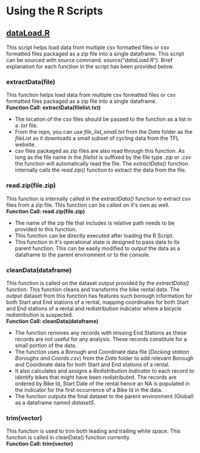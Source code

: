 # Using the R Scripts
## [dataLoad.R](https://github.com/rkadam21/Bike-Hire-Case-Study/blob/master/R%20Scripts/dataLoad.R)
This script helps load data from multiple csv formatted files or csv formatted files packaged as a zip file into a single dataframe. This script can be sourced with source command. _source("dataLoad.R")_. Brief explanation for each function in the script has been provided below.
### extractData(file)
This function helps load data from multiple csv formatted files or csv formatted files packaged as a zip file into a single dataframe.  
 **Function Call: extractData(filelist.txt)**
* The location of the csv files should be passed to the function as a list in a _.txt_ file.
* From the repo, you can use *file_list_small.txt* from the _Data_ folder as the _fileList_ as it downloads a small subset of cycling data from the TFL website.
* csv files packaged as zip files are also read through this function. As long as the file name in the _filelist_ is suffixed by the file type _.zip_ or _.csv_ the function will automatically read the file. The _extractData()_ function internally calls the _read.zip()_ function to extract the data from the file.  

### read.zip(file.zip)
This function is internally called in the _extractData()_ function to extract csv files from a zip file. This function can be called on it's own as well.  
**Function Call: read.zip(file.zip)**
  * The name of the zip file that includes is relative path needs to be provided to this function.
  * This function can be directly executed after loading the R Script.  
  * This function in it's operational state is designed to pass data to its parent function. This can be easily modified to output the data as a dataframe to the parent environment or to the console.

### cleanData(dataframe)
This function is called on the dataset output provided by the _extractData()_ function. This function cleans and transforms the bike rental data. The output dataset from this function has features such borough information for both Start and End stations of a rental, mapping coordinates for both Start and End stations of a rental and redistribution indicator where a bicycle redistribution is suspected.   
**Function Call: cleanData(dataframe)**
* The function removes any records with missing End Stations as these records are not useful for any analysis. These records constitute for a small portion of the data.
* The function uses a Borough and Coordinate data file (_Docking station Boroughs and Coords.csv_) from the _Data_ folder to add relevant Borough and Coordinate data for both Start and End stations of a rental.
* It also calculates and assigns a _Redistribution Indicator_ to each record to identify bikes that might have been redistributed. The records are ordered by Bike Id, Start Date of the rental hence an NA is populated in the indicator for the first occurrence of a Bike Id in the data.
* The function outputs the final dataset to the parent environment (Global) as a dataframe named _datasetS_.

### trim(vector)
This function is used to trim both leading and trailing white space. This function is called in cleanData() function currently.  
**Function Call: trim(vector)**
